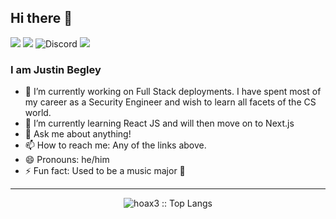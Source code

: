 ## Hi there 👋

<a href="https://linkedin.com/jbegley" target='_blank'><img src="https://img.shields.io/badge/LinkedIn-blue?style=for-the-badge&logo=linkedin&logoColor=white"/></a>
<a href="mailto:jdbegley3@gmail.com" ><img src="https://img.shields.io/badge/Mail%20jdbegley3@gmail.com-red?style=for-the-badge&logo=gmail&logoColor=white"/></a>
![Discord](https://img.shields.io/badge/Discord%20MrBegley123%239957-blueviolet?style=for-the-badge&logo=discord&logoColor=white)
<a href="https://twitter.com/cybersecjust" target='_blank'><img src="https://img.shields.io/badge/twitter%20@cybersecjust-0D95E8?style=for-the-badge&logo=twitter&logoColor=white"/></a>

### I am Justin Begley


- 🔭 I’m currently working on Full Stack deployments. I have spent most of my career as a Security Engineer and wish to learn all facets of the CS world. 
- 🌱 I’m currently learning React JS and will then move on to Next.js
- 💬 Ask me about anything!
- 📫 How to reach me: Any of the links above.
- 😄 Pronouns: he/him
- ⚡ Fun fact: Used to be a music major 🥲

---

<p align="center"><img src="https://github-readme-stats.vercel.app/api/top-langs/?username=hoax3&langs_count=10&theme=tokyonight&layout=compact" alt="hoax3 :: Top Langs" /></p>
